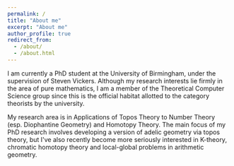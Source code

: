 ```yaml
---
permalink: /
title: "About me"
excerpt: "About me"
author_profile: true
redirect_from: 
  - /about/
  - /about.html
---
```

I am currently a PhD student at the University of Birmingham, under the supervision of Steven Vickers. Although my research interests lie firmly in the area of pure mathematics, I am a member of the Theoretical Computer Science group since this is the official habitat allotted to the category theorists by the university.

My research area is in Applications of Topos Theory to Number Theory (esp. Diophantine Geometry) and Homotopy Theory. The main focus of my PhD research involves developing a version of adelic geometry via topos theory, but I've also recently become more seriously interested in K-theory, chromatic homotopy theory and local-global problems in arithmetic geometry. 

